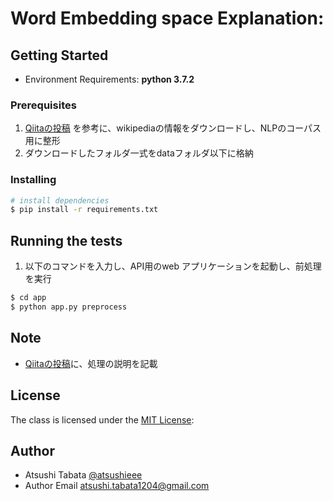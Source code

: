 # Word Embedding space Explanation:

## Getting Started

* Environment Requirements: **python 3.7.2**

### Prerequisites
1. [Qiitaの投稿](https://qiita.com/atsushieee/items/7b64b605de7d1646bf41) を参考に、wikipediaの情報をダウンロードし、NLPのコーパス用に整形
1. ダウンロードしたフォルダ一式をdataフォルダ以下に格納

### Installing

``` bash
# install dependencies
$ pip install -r requirements.txt
```

## Running the tests
1. 以下のコマンドを入力し、API用のweb アプリケーションを起動し、前処理を実行
``` bash
$ cd app
$ python app.py preprocess
```

## Note
- [Qiitaの投稿]()に、処理の説明を記載


## License
The class is licensed under the [MIT License](https://opensource.org/licenses/MIT):

## Author
- Atsushi Tabata [@atsushieee](https://github.com/atsushieee)
- Author Email  [atsushi.tabata1204@gmail.com](mailto:atsushi.tabata1204@gmail.com)
